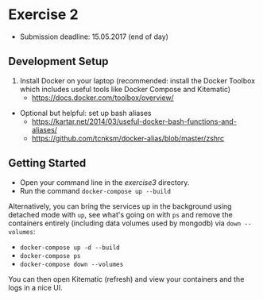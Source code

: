# Exercise 2

- Submission deadline: 15.05.2017 (end of day)

## Development Setup

1. Install Docker on your laptop (recommended: install the Docker Toolbox which includes useful tools like Docker Compose and Kitematic)
    - https://docs.docker.com/toolbox/overview/

- Optional but helpful: set up bash aliases
    - https://kartar.net/2014/03/useful-docker-bash-functions-and-aliases/
    - https://github.com/tcnksm/docker-alias/blob/master/zshrc

## Getting Started

- Open your command line in the _exercise3_ directory.
- Run the command `docker-compose up --build`

Alternatively, you can bring the services up in the background using detached mode with `up`, see what's going on with `ps` and remove the containers entirely (including data volumes used by mongodb) via `down --volumes`:
- `docker-compose up -d --build`
- `docker-compose ps`
- `docker-compose down --volumes`

You can then open Kitematic (refresh) and view your containers and the logs in a nice UI.
